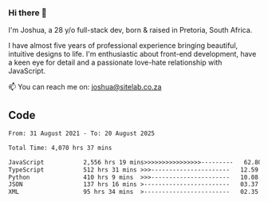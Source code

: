 ### Hi there 👋

I'm Joshua, a 28 y/o full-stack dev, born & raised in Pretoria, South Africa. 

I have almost five years of professional experience bringing beautiful, intuitive designs to life. I'm enthusiastic about front-end development, have a keen eye for detail and a passionate love-hate relationship with JavaScript.

📫 You can reach me on: joshua@sitelab.co.za

## **Code**

<!--START_SECTION:waka-->

```txt
From: 31 August 2021 - To: 20 August 2025

Total Time: 4,070 hrs 37 mins

JavaScript           2,556 hrs 19 mins>>>>>>>>>>>>>>>>---------   62.80 %
TypeScript           512 hrs 31 mins >>>----------------------   12.59 %
Python               410 hrs 9 mins  >>>----------------------   10.08 %
JSON                 137 hrs 16 mins >------------------------   03.37 %
XML                  95 hrs 34 mins  >------------------------   02.35 %
```

<!--END_SECTION:waka-->
